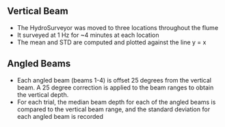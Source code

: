 ## Vertical Beam
- The HydroSurveyor was moved to three locations throughout the flume
- It surveyed at 1 Hz for ~4 minutes at each location
- The mean and STD are computed and plotted against the line y = x

## Angled Beams
- Each angled beam (beams 1-4) is offset 25 degrees from the vertical beam. A 25 degree correction is applied to the beam ranges to obtain the vertical depth.
- For each trial, the median beam depth for each of the angled beams is compared to the vertical beam range, and the standard deviation for each angled beam is recorded


  

